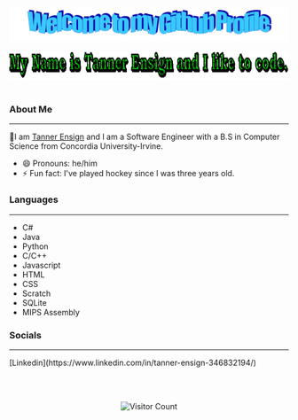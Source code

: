 <!-- "Hero" Header -->
<div align="center">
  <img src="https://raw.githubusercontent.com/tensign1444/tensign1444/master/images/welcome.png" style="max-width: 100%;" alt="Welcome to my Github Profile" />
  <br />
  <br />
  <img height="50" alt="My Name is Tanner Ensign and I like to code." src="images/text.gif" />
  <br />
  <br />

</div>

<!-- End -->


<!-- About Me -->

 ### About Me
<hr>

:wave:I am [Tanner Ensign](https://www.tensigndevelopment.com/) and I am a Software Engineer with a B.S in Computer Science from Concordia University-Irvine.
- 😄 Pronouns: he/him
- ⚡ Fun fact: I've played hockey since I was three years old.
<!-- End -->

<!-- Languages -->

 ### Languages
<hr>

- C#
- Java
- Python
- C/C++
- Javascript
- HTML
- CSS
- Scratch
- SQLite
- MIPS Assembly

<!-- End -->

<!-- Social -->
 ### Socials
<hr>
[Linkedin](https://www.linkedin.com/in/tanner-ensign-346832194/)


<!-- End -->
<!-- Footer -->
 <br /> <br />
<div align="center">

![Visitor Count](https://profile-counter.glitch.me/tensign1444/count.svg)

</div>
